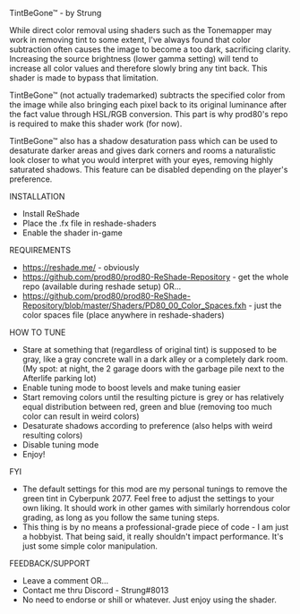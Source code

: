 TintBeGone™ - by Strung

While direct color removal using shaders such as the Tonemapper may work in removing tint to some extent, I've always found that color subtraction often causes the image to become a too dark, sacrificing clarity. Increasing the source brightness (lower gamma setting) will tend to increase all color values and therefore slowly bring any tint back. This shader is made to bypass that limitation.

TintBeGone™ (not actually trademarked) subtracts the specified color from the image while also bringing each pixel back to its original luminance after the fact value through HSL/RGB conversion. This part is why prod80's repo is required to make this shader work (for now).

TintBeGone™ also has a shadow desaturation pass which can be used to desaturate darker areas and gives dark corners and rooms a naturalistic look closer to what you would interpret with your eyes, removing highly saturated shadows. This feature can be disabled depending on the player's preference.

INSTALLATION
- Install ReShade﻿
- Place the .fx file in reshade-shaders
- Enable the shader in-game

REQUIREMENTS
- https://reshade.me/﻿ - obviously
- https://github.com/prod80/prod80-ReShade-Repository﻿ - get the whole repo (available during reshade setup) OR...
- https://github.com/prod80/prod80-ReShade-Repository/blob/master/Shaders/PD80_00_Color_Spaces.fxh﻿ - just the color spaces file (place anywhere in reshade-shaders)

HOW TO TUNE
- Stare at something that (regardless of original tint) is supposed to be gray, like a gray concrete wall in a dark alley or a completely dark room. (My spot: at night, the 2 garage doors with the garbage pile next to the Afterlife parking lot)
- Enable tuning mode to boost levels and make tuning easier
- Start removing colors until the resulting picture is grey or has relatively equal distribution between red, green and blue (removing too much color can result in weird colors)
- Desaturate shadows according to preference (also helps with weird resulting colors)
- Disable tuning mode
- Enjoy!

FYI
- The default settings for this mod are my personal tunings to remove the green tint in Cyberpunk 2077. Feel free to adjust the settings to your own liking. It should work in other games with similarly horrendous color grading, as long as you follow the same tuning steps.
- This thing is by no means a professional-grade piece of code - I am just a hobbyist. That being said, it really shouldn't impact performance. It's just some simple color manipulation.

FEEDBACK/SUPPORT
- Leave a comment OR...
- Contact me thru Discord - Strung#8013
- No need to endorse or shill or whatever. Just enjoy using the shader.
